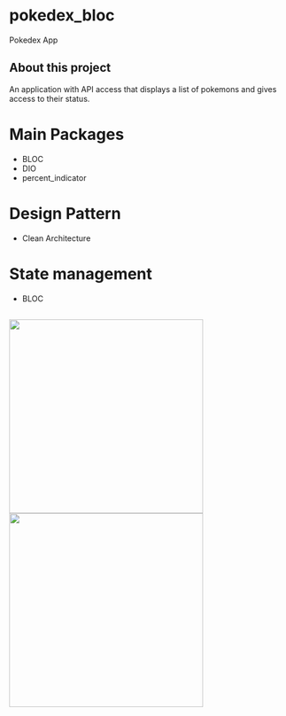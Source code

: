 # pokedex_bloc

Pokedex App 

## About this project
An application with API access that displays a list of pokemons and gives access to their status.

# Main Packages
- BLOC
- DIO
- percent_indicator

# Design Pattern
- Clean Architecture

# State management
- BLOC

##

  <img src="https://github.com/NoctuRaven/Pokedex-API/blob/main/lib/assets/images/Pokedex1.jpg" width="350">
  <img src="https://github.com/NoctuRaven/Pokedex-API/blob/main/lib/assets/images/Pokedex2.jpg" width="350">
